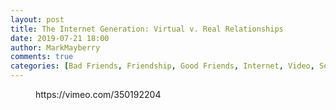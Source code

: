 ```yaml
---
layout: post
title: The Internet Generation: Virtual v. Real Relationships
date: 2019-07-21 18:00
author: MarkMayberry
comments: true
categories: [Bad Friends, Friendship, Good Friends, Internet, Video, Sermon, Social Media, Virtual Relationships]
---
```

<!-- wp:core-embed/vimeo {"url":"https://vimeo.com/350192204","type":"video","providerNameSlug":"vimeo","className":"wp-embed-aspect-4-3 wp-has-aspect-ratio"} -->
<figure class="wp-block-embed-vimeo wp-block-embed is-type-video is-provider-vimeo wp-embed-aspect-4-3 wp-has-aspect-ratio"><div class="wp-block-embed__wrapper">
https://vimeo.com/350192204
</div></figure>
<!-- /wp:core-embed/vimeo -->
